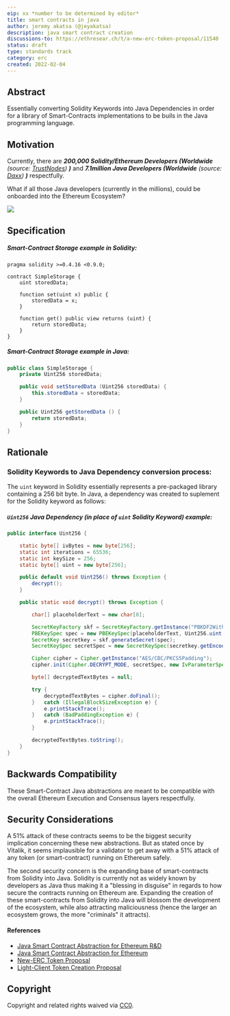 ```yaml
---
eip: xx *number to be determined by editor*
title: smart contracts in java
author: jeremy akatsa (@jeyakatsa)
description: java smart contract creation
discussions-to: https://ethresear.ch/t/a-new-erc-token-proposal/11540
status: draft
type: standards track
category: erc
created: 2022-02-04
---
```


## Abstract
Essentially converting Solidity Keywords into Java Dependencies in order for a library of Smart-Contracts implementations to be buils in the Java programming language.

## Motivation
Currently, there are ***200,000 Solidity/Ethereum Developers (Worldwide*** *(source: [TrustNodes](https://www.trustnodes.com/2018/07/22/ethereums-ecosystem-estimated-200000-developers-truffle-seeing-80000-downloads-month))* ***)*** and ***7.1million Java Developers (Worldwide*** *(source: [Daxx](https://www.daxx.com/blog/development-trends/number-software-developers-world#:~:text=According%20to%20SlashData%2C%20the%20number,%2C6%20million%20(source)))* ***)*** respectfully.

What if all those Java developers (currently in the millions), could be onboarded into the Ethereum Ecosystem?

![](https://github.com/jeyakatsa/EIPs/blob/master/assets/eip-xx/Java-Abstraction-Visualization-display.jpg)

## Specification

##### Smart-Contract Storage example in *Solidity*:
```solidity
pragma solidity >=0.4.16 <0.9.0;

contract SimpleStorage {
    uint storedData;

    function set(uint x) public {
        storedData = x;
    }

    function get() public view returns (uint) {
        return storedData;
    }
}
```

##### Smart-Contract Storage example in *Java*:
```java
public class SimpleStorage {
    private Uint256 storedData;

    public void setStoredData (Uint256 storedData) {
        this.storedData = storedData;
    }

    public Uint256 getStoredData () {
        return storedData;
    }
}
```

## Rationale

### Solidity Keywords to Java Dependency conversion process:
The `uint` keyword in Solidity essentially represents a pre-packaged library containing a 256 bit byte. In Java, a dependency was created to suplement for the Solidity keyword as follows:

##### `Uint256` Java Dependency (in place of `uint` Solidity Keyword) example:
```java
public interface Uint256 {

    static byte[] ivBytes = new byte[256];
    static int iterations = 65536;
    static int keySize = 256;
    static byte[] uint = new byte[256];

    public default void Uint256() throws Exception {
        decrypt();
    }

    public static void decrypt() throws Exception {

        char[] placeholderText = new char[0];

        SecretKeyFactory skf = SecretKeyFactory.getInstance("PBKDF2WithHmacSHA1");
        PBEKeySpec spec = new PBEKeySpec(placeholderText, Uint256.uint, iterations, keySize);
        SecretKey secretkey = skf.generateSecret(spec);
        SecretKeySpec secretSpec = new SecretKeySpec(secretkey.getEncoded(), "AES");

        Cipher cipher = Cipher.getInstance("AES/CBC/PKCS5Padding");
        cipher.init(Cipher.DECRYPT_MODE, secretSpec, new IvParameterSpec(ivBytes));

        byte[] decryptedTextBytes = null;

        try {
            decryptedTextBytes = cipher.doFinal();
        }   catch (IllegalBlockSizeException e) {
            e.printStackTrace();
        }   catch (BadPaddingException e) {
            e.printStackTrace();
        }

        decryptedTextBytes.toString();
    }
}
```

## Backwards Compatibility
These Smart-Contract Java abstractions are meant to be compatible with the overall Ethereum Execution and Consensus layers respectfully.

## Security Considerations
A 51% attack of these contracts seems to be the biggest security implication concerning these new abstractions. But as stated once by Vitalik, it seems implausible for a validator to get away with a 51% attack of any token (or smart-contract) running on Ethereum safely.

The second security concern is the expanding base of smart-contracts from Solidity into Java. Solidity is currently not as widely known by developers as Java thus making it a "blessing in disguise" in regards to how secure the contracts running on Ethereum are. Expanding the creation of these smart-contracts from Solidity into Java will blossom the development of the ecosystem, while also attracting maliciousness (hence the larger an ecosystem grows, the more "criminals" it attracts).

#### References
- [Java Smart Contract Abstraction for Ethereum R&D](https://github.com/jeyakatsa/Ethereum-Smart-Contract-Java-Abstraction/blob/main/R%26D.md)
- [Java Smart Contract Abstraction for Ethereum](https://github.com/jeyakatsa/Ethereum-Smart-Contract-Java-Abstraction)
- [New-ERC Token Proposal](https://ethresear.ch/t/a-new-erc-token-proposal/11540)
- [Light-Client Token Creation Proposal](https://ethresear.ch/t/light-client-custom-token-creation-proposal/11433)

## Copyright
Copyright and related rights waived via [CC0](https://creativecommons.org/publicdomain/zero/1.0/).
